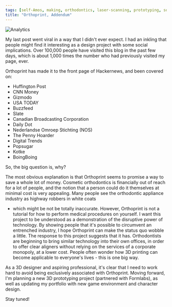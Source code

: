 ```yaml
---
tags: [self-Amos, making, orthodontics, laser-scanning, prototyping, somatic feedback, commentary]
title: "Orthoprint, Addendum"
---
```


![Analytics](http://i.imgur.com/QJ80F5u.jpg)

My last post went viral in a way that I didn't ever expect. I had an inkling that people might find it interesting as a design project with some social implications.
Over 100,000 people have visited this blog in the past few days, which is about 1,000 times the number who had previously visited my page, ever.

Orthoprint has made it to the front page of Hackernews, and been covered on:

- Huffington Post
- CNN Money
- Gizmodo
- USA TODAY
- Buzzfeed
- Slate
- Canadian Broadcasting Corporation
- Daily Dot
- Nederlandse Omroep Stichting (NOS)
- The Penny Hoarder
- Digital Trends
- Popsugar
- Kotke
- BoingBoing

So, the big question is, why? 

The most obvious explanation is that Orthoprint seems to promise a way to save a whole lot of money. Cosmetic orthodontics is financially out of reach for a lot of people,
and the notion that a person could do it themselves at minimal cost is very appealing. Many people see the orthodontic appliance industry as highway robbers in white coats
- which might be not be totally inaccurate. However, Orthoprint is not a tutorial for how to perform medical procedures on yourself. I want this project to be understood as a
demonstration of the disruptive power of technology. By showing people that it's possible to circumvent an entrenched industry, I hope Orthoprint can make the status quo wobble a little.
The response to this project suggests that it has. Orthodontists are beginning to bring similar technology into their own offices, in order to offer clear aligners without
relying on the services of a corporate monopoly, at a lower cost. People often wonder how 3D printing can become applicable to everyone's lives - this is one big way.

As a 3D designer and aspiring professional, it's clear that I need to work hard to avoid being exclusively associated with Orthoprint. Moving forward, I'm planning a new
3D prototyping project (partnered with Formlabs), as well as updating my portfolio with new game environment and character design.

Stay tuned!


 

